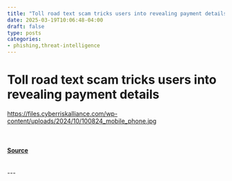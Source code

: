 ```yaml
---
title: "Toll road text scam tricks users into revealing payment details"
date: 2025-03-19T10:06:48-04:00
draft: false
type: posts
categories: 
- phishing,threat-intelligence
---
```

# Toll road text scam tricks users into revealing payment details
https://files.cyberriskalliance.com/wp-content/uploads/2024/10/100824_mobile_phone.jpg
<br/>

<br/>


#### [Source](https://www.scworld.com/brief/toll-road-text-scam-tricks-users-into-revealing-payment-details)

<br/>
---
